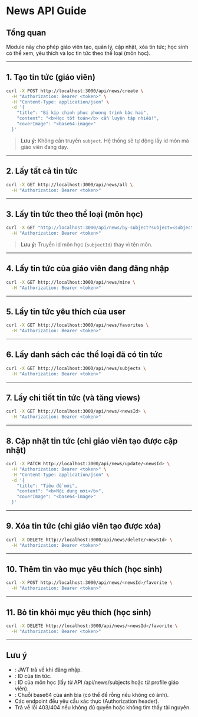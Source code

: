 # News API Guide

## Tổng quan
Module này cho phép giáo viên tạo, quản lý, cập nhật, xóa tin tức; học sinh có thể xem, yêu thích và lọc tin tức theo thể loại (môn học).

---

## 1. Tạo tin tức (giáo viên)
```bash
curl -X POST http://localhost:3000/api/news/create \
  -H "Authorization: Bearer <token>" \
  -H "Content-Type: application/json" \
  -d '{
    "title": "Bí kíp chinh phục phương trình bậc hai",
    "content": "<b>Học tốt toán</b> cần luyện tập nhiều!",
    "coverImage": "<base64-image>"
  }'
```
> **Lưu ý:** Không cần truyền `subject`. Hệ thống sẽ tự động lấy id môn mà giáo viên đang dạy.

---

## 2. Lấy tất cả tin tức
```bash
curl -X GET http://localhost:3000/api/news/all \
  -H "Authorization: Bearer <token>"
```

---

## 3. Lấy tin tức theo thể loại (môn học)
```bash
curl -X GET "http://localhost:3000/api/news/by-subject?subject=<subjectId>" \
  -H "Authorization: Bearer <token>"
```
> **Lưu ý:** Truyền id môn học (`subjectId`) thay vì tên môn.

---

## 4. Lấy tin tức của giáo viên đang đăng nhập
```bash
curl -X GET http://localhost:3000/api/news/mine \
  -H "Authorization: Bearer <token>"
```

---

## 5. Lấy tin tức yêu thích của user
```bash
curl -X GET http://localhost:3000/api/news/favorites \
  -H "Authorization: Bearer <token>"
```

---

## 6. Lấy danh sách các thể loại đã có tin tức
```bash
curl -X GET http://localhost:3000/api/news/subjects \
  -H "Authorization: Bearer <token>"
```

---

## 7. Lấy chi tiết tin tức (và tăng views)
```bash
curl -X GET http://localhost:3000/api/news/<newsId> \
  -H "Authorization: Bearer <token>"
```

---

## 8. Cập nhật tin tức (chỉ giáo viên tạo được cập nhật)
```bash
curl -X PATCH http://localhost:3000/api/news/update/<newsId> \
  -H "Authorization: Bearer <token>" \
  -H "Content-Type: application/json" \
  -d '{
    "title": "Tiêu đề mới",
    "content": "<b>Nội dung mới</b>",
    "coverImage": "<base64-image>"
  }'
```

---

## 9. Xóa tin tức (chỉ giáo viên tạo được xóa)
```bash
curl -X DELETE http://localhost:3000/api/news/delete/<newsId> \
  -H "Authorization: Bearer <token>"
```

---

## 10. Thêm tin vào mục yêu thích (học sinh)
```bash
curl -X POST http://localhost:3000/api/news/<newsId>/favorite \
  -H "Authorization: Bearer <token>"
```

---

## 11. Bỏ tin khỏi mục yêu thích (học sinh)
```bash
curl -X DELETE http://localhost:3000/api/news/<newsId>/favorite \
  -H "Authorization: Bearer <token>"
```

---

## Lưu ý
- <token>: JWT trả về khi đăng nhập.
- <newsId>: ID của tin tức.
- <subjectId>: ID của môn học (lấy từ API /api/news/subjects hoặc từ profile giáo viên).
- <base64-image>: Chuỗi base64 của ảnh bìa (có thể để rỗng nếu không có ảnh).
- Các endpoint đều yêu cầu xác thực (Authorization header).
- Trả về lỗi 403/404 nếu không đủ quyền hoặc không tìm thấy tài nguyên. 